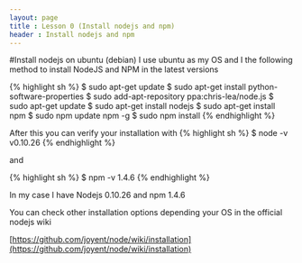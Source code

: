 ```yaml
---
layout: page
title : Lesson 0 (Install nodejs and npm)
header : Install nodejs and npm
---
```


#Install nodejs on ubuntu (debian)
I use ubuntu as my OS and I the following method to install NodeJS and NPM in the latest versions

{% highlight sh %}
    $ sudo apt-get update
    $ sudo apt-get install python-software-properties
    $ sudo add-apt-repository ppa:chris-lea/node.js
    $ sudo apt-get update
    $ sudo apt-get install nodejs
    $ sudo apt-get install npm
    $ sudo npm update npm -g
    $ sudo npm install
{% endhighlight %}

After this you can verify your installation with
{% highlight sh %}
    $ node -v
	v0.10.26 
{% endhighlight %}

and

{% highlight sh %}
    $ npm -v
	1.4.6
{% endhighlight %}

In my case I have Nodejs 0.10.26 and npm 1.4.6

You can check other installation options depending your OS in the official nodejs wiki

[https://github.com/joyent/node/wiki/installation](https://github.com/joyent/node/wiki/installation)
